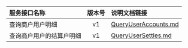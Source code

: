   
| 服务接口名称 | 版本号 | 说明文档链接 |  
| :----------------- | :-----: | :---------------- |  
| 查询商户用户明细 | v1 | [QueryUserAccounts.md](https://gitee.com/leslieleslie/gitMd/blob/master/EpeisSupp/SupBasicInfoServer/QueryUserAccounts.md) |  
| 查询商户用户的结算户明细 | v1 | [QueryUserSettles.md](https://gitee.com/leslieleslie/gitMd/blob/master/EpeisSupp/SupBasicInfoServer/QueryUserSettles.md) |  
  
